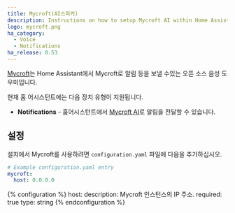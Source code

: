 ```yaml
---
title: Mycroft(AI스피커)
description: Instructions on how to setup Mycroft AI within Home Assistant.
logo: mycroft.png
ha_category:
  - Voice
  - Notifications
ha_release: 0.53
---
```


[Mycroft](https://mycroft.ai)는 Home Assistant에서 Mycroft로 알림 등을 보낼 수있는 오픈 소스 음성 도우미입니다.

현재 홈 어시스턴트에는 다음 장치 유형이 지원됩니다.

- **Notifications** - 홈어시스턴트에서 [Mycroft AI](https://mycroft.ai/)로 알림을 전달할 수 있습니다.


## 설정

설치에서 Mycroft를 사용하려면 `configuration.yaml` 파일에 다음을 추가하십시오.

```yaml
# Example configuration.yaml entry
mycroft:
  host: 0.0.0.0
```

{% configuration %}
host:
  description: Mycroft 인스턴스의 IP 주소.
  required: true
  type: string
{% endconfiguration %}
